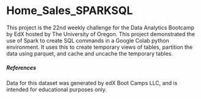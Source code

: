 # Home_Sales_SPARKSQL

This project is the 22nd weekly challenge for the Data Analytics Bootcamp by EdX hosted by The University of Oregon. This project demonstrated the use of Spark to create SQL commands in a Google Colab python environment. It uses this to create temporary views of tables, partition the data using parquet, and cache and uncache the temporary tables.

##### References
Data for this dataset was generated by edX Boot Camps LLC, and is intended for educational purposes only.
